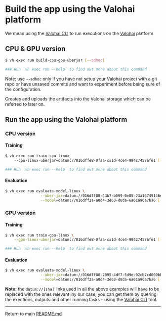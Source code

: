 # Build the app using the Valohai platform

We mean using the [Valohai CLI](https://docs.valohai.com/tutorials/quick-start-cli.html?highlight=cli) to run executions on the [Valohai](https://valohai.org) platform.

## CPU & GPU version

```bash
$ vh exec run build-cpu-gpu-uberjar [--adhoc]

### Run `vh exec run --help` to find out more about this command
```

Note: use `--adhoc` only if you have not setup your Valohai project with a git repo or have unsaved commits and want to experiment before being sure of the configuration.

Creates and uploads the artifacts into the Valohai storage which can be referred to later on.

## Run the app using the Valohai platform

### CPU version

#### Training

```bash
$ vh exec run train-cpu-linux 
    --cpu-linux-uberjar=datum://016dffe8-0faa-ca1d-4ce4-994274576fe1 [--adhoc]

### Run `vh exec run --help` to find out more about this command
```

#### Evaluation

```bash
$ vh exec run evaluate-model-linux \
                --uber-jar=datum://016dff00-43b7-b599-0e85-23a16749146e \
                --model=datum://016dff2a-a0d4-3e63-d8da-6a61a96a7ba6 [--adhoc]
```

### GPU version

#### Training

```bash
$ vh exec run train-gpu-linux \
    --gpu-linux-uberjar=datum://016dffe8-0faa-ca1d-4ce4-994274576fe1 [--adhoc]

### Run `vh exec run --help` to find out more about this command
```

#### Evaluation

```bash
$ vh exec run evaluate-model-linux \
                --uber-jar=datum://016dff00-2095-4df7-5d9e-02cb7cd009bb \
                --model=datum://016dff2a-a0d4-3e63-d8da-6a61a96a7ba6 [--adhoc]
```

**Note:** the `datum://[sha]` links used in all the above examples will have to be replaced with the ones relevant iny our case, you can get them by quering the exections, outputs and other running tasks - using the [Valohai CLI](https://docs.valohai.com/tutorials/quick-start-cli.html?highlight=cli) tool.

---

Return to main [README.md](../README.md)
